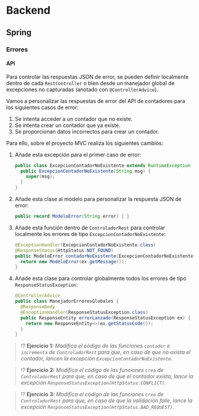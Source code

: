 # Backend

## Spring

### Errores

#### API

Para controlar las respuestas JSON de error, se pueden definir localmente dentro de cada `RestController` o bien desde un manejador global de excepciones no capturadas (anotado con `@ControllerAdvice`).

Vamos a personalizar las respuestas de error del API de contadores para los siguientes casos de error:

1. Se intenta acceder a un contador que no existe.
1. Se intenta crear un contador que ya existe.
1. Se proporcionan datos incorrectos para crear un contador.

Para ello, sobre el proyecto MVC realiza los siguientes cambios:

1. Añade esta excepción para el primer caso de error:

   ```java
   public class ExcepcionContadorNoExistente extends RuntimeException {
     public ExcepcionContadorNoExistente(String msg) {
       super(msg);
     }
   }
   ```

1. Añade esta clase al modelo para personalizar la respuesta JSON de error:
   
   ```java
   public record ModeloError(String error) { }
   ```

1. Añade esta función dentro de `ControladorRest` para controlar localmente los errores de tipo `ExcepcionContadorNoExistente`:

   ```java
   @ExceptionHandler(ExcepcionContadorNoExistente.class)
   @ResponseStatus(HttpStatus.NOT_FOUND)
   public ModeloError contadorNoExistente(ExcepcionContadorNoExistente ex) {
     return new ModeloError(ex.getMessage());
   }
   ```

1. Añade esta clase para controlar globalmente todos los errores de tipo `ResponseStatusException`:

   ```java
   @ControllerAdvice
   public class ManejadorErroresGlobales {
     @ResponseBody
     @ExceptionHandler(ResponseStatusException.class)
     public ResponseEntity errorLanzado(ResponseStatusException ex) {
       return new ResponseEntity<>(ex.getStatusCode());
     }
   }
   ```

> ⁉️ **Ejercicio 1:** _Modifica el código de las funciones `contador` e `incrementa` de `ControladorRest` para que, en caso de que no exista el contador, lancen la excepción `ExcepcionContadorNoExistente`._

> ⁉️ **Ejercicio 2:** _Modifica el código de las funciones `crea` de `ControladorRest` para que, en caso de que el contador exista, lance la excepción `ResponseStatusException(HttpStatus.CONFLICT)`._

> ⁉️ **Ejercicio 3:** _Modifica el código de las funciones `crea` de `ControladorRest` para que, en caso de que la validación falle, lance la excepción `ResponseStatusException(HttpStatus.BAD_REQUEST)`._
